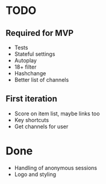 # TODO

## Required for MVP

* Tests
* Stateful settings
* Autoplay
* 18+ filter
* Hashchange
* Better list of channels

## First iteration

* Score on item list, maybe links too
* Key shortcuts
* Get channels for user

# Done

* Handling of anonymous sessions
* Logo and styling
